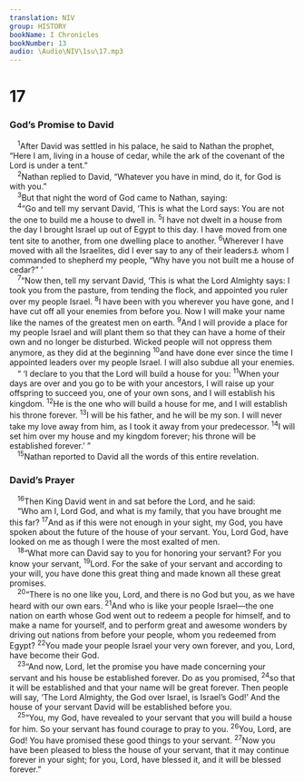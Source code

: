 ```yaml
---
translation: NIV
group: HISTORY
bookName: I Chronicles 
bookNumber: 13
audio: \Audio\NIV\1su\17.mp3
---
```


<div class="title"><h1>17</h1><h3>God’s Promise to David </h3></div>
<span class="verse 1su_17_1"> <sup>1</sup>After David was settled in his palace, he said to Nathan the prophet, “Here I am, living in a house of cedar, while the ark of the covenant of the Lord is under a tent.” <br/></span>
<span class="verse 1su_17_2"> <sup>2</sup>Nathan replied to David, “Whatever you have in mind, do it, for God is with you.” <br/></span>
<span class="verse 1su_17_3"> <sup>3</sup>But that night the word of God came to Nathan, saying: <br/></span>
<span class="verse 1su_17_4"> <sup>4</sup>“Go and tell my servant David, ‘This is what the Lord says: You are not the one to build me a house to dwell in. </span>
<span class="verse 1su_17_5"><sup>5</sup>I have not dwelt in a house from the day I brought Israel up out of Egypt to this day. I have moved from one tent site to another, from one dwelling place to another. </span>
<span class="verse 1su_17_6"><sup>6</sup>Wherever I have moved with all the Israelites, did I ever say to any of their leaders<a data-toggle="tooltip" data-placement="bottom" title="Traditionally judges ; also in verse 10">⚓</a> whom I commanded to shepherd my people, “Why have you not built me a house of cedar?” ’ <br/></span>
<span class="verse 1su_17_7"> <sup>7</sup>“Now then, tell my servant David, ‘This is what the Lord Almighty says: I took you from the pasture, from tending the flock, and appointed you ruler over my people Israel. </span>
<span class="verse 1su_17_8"><sup>8</sup>I have been with you wherever you have gone, and I have cut off all your enemies from before you. Now I will make your name like the names of the greatest men on earth. </span>
<span class="verse 1su_17_9"><sup>9</sup>And I will provide a place for my people Israel and will plant them so that they can have a home of their own and no longer be disturbed. Wicked people will not oppress them anymore, as they did at the beginning </span>
<span class="verse 1su_17_10"><sup>10</sup>and have done ever since the time I appointed leaders over my people Israel. I will also subdue all your enemies. <br/> “ ‘I declare to you that the Lord will build a house for you: </span>
<span class="verse 1su_17_11"><sup>11</sup>When your days are over and you go to be with your ancestors, I will raise up your offspring to succeed you, one of your own sons, and I will establish his kingdom. </span>
<span class="verse 1su_17_12"><sup>12</sup>He is the one who will build a house for me, and I will establish his throne forever. </span>
<span class="verse 1su_17_13"><sup>13</sup>I will be his father, and he will be my son. I will never take my love away from him, as I took it away from your predecessor. </span>
<span class="verse 1su_17_14"><sup>14</sup>I will set him over my house and my kingdom forever; his throne will be established forever.’ ” <br/></span>
<span class="verse 1su_17_15"> <sup>15</sup>Nathan reported to David all the words of this entire revelation. <br/></span>
<div class="title"><h3>David’s Prayer </h3></div>
<span class="verse 1su_17_16"> <sup>16</sup>Then King David went in and sat before the Lord, and he said: <br/> “Who am I, Lord God, and what is my family, that you have brought me this far? </span>
<span class="verse 1su_17_17"><sup>17</sup>And as if this were not enough in your sight, my God, you have spoken about the future of the house of your servant. You, Lord God, have looked on me as though I were the most exalted of men. <br/></span>
<span class="verse 1su_17_18"> <sup>18</sup>“What more can David say to you for honoring your servant? For you know your servant, </span>
<span class="verse 1su_17_19"><sup>19</sup>Lord. For the sake of your servant and according to your will, you have done this great thing and made known all these great promises. <br/></span>
<span class="verse 1su_17_20"> <sup>20</sup>“There is no one like you, Lord, and there is no God but you, as we have heard with our own ears. </span>
<span class="verse 1su_17_21"><sup>21</sup>And who is like your people Israel—the one nation on earth whose God went out to redeem a people for himself, and to make a name for yourself, and to perform great and awesome wonders by driving out nations from before your people, whom you redeemed from Egypt? </span>
<span class="verse 1su_17_22"><sup>22</sup>You made your people Israel your very own forever, and you, Lord, have become their God. <br/></span>
<span class="verse 1su_17_23"> <sup>23</sup>“And now, Lord, let the promise you have made concerning your servant and his house be established forever. Do as you promised, </span>
<span class="verse 1su_17_24"><sup>24</sup>so that it will be established and that your name will be great forever. Then people will say, ‘The Lord Almighty, the God over Israel, is Israel’s God!’ And the house of your servant David will be established before you. <br/></span>
<span class="verse 1su_17_25"> <sup>25</sup>“You, my God, have revealed to your servant that you will build a house for him. So your servant has found courage to pray to you. </span>
<span class="verse 1su_17_26"><sup>26</sup>You, Lord, are God! You have promised these good things to your servant. </span>
<span class="verse 1su_17_27"><sup>27</sup>Now you have been pleased to bless the house of your servant, that it may continue forever in your sight; for you, Lord, have blessed it, and it will be blessed forever.” <br/></span>

